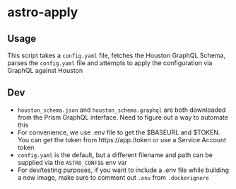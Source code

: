 # astro-apply

## Usage
This script takes a `config.yaml` file, fetches the Houston GraphQL Schema, parses the `config.yaml` file and attempts to apply the configuration via GraphQL against Houston

## Dev
- `houston_schema.json` and `houston_schema.graphql` are both downloaded from the Prism GraphQL interface. Need to figure out a way to automate this
- For convenience, we use .env file to get the $BASEURL and $TOKEN. You can get the token from https://app.<base-url>/token or use a Service Account token
- `config.yaml` is the default, but a different filename and path can be supplied via the `ASTRO_CONFIG` env var
- For dev/testing purposes, if you want to include a .env file while building a new image, make sure to comment out `.env` from `.dockerignore`